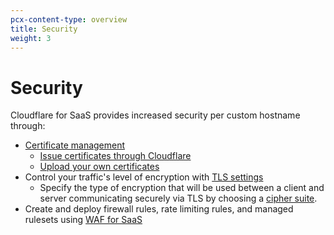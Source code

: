 ```yaml
---
pcx-content-type: overview
title: Security
weight: 3
---
```

 
# Security
 
Cloudflare for SaaS provides increased security per custom hostname through:
 
* [Certificate management](/cloudflare-for-saas/security/certificate-management/)
    * [Issue certificates through Cloudflare](/cloudflare-for-saas/security/certificate-management/issue-and-validate/)
    * [Upload your own certificates](/cloudflare-for-saas/security/certificate-management/custom-certificates/)
* Control your traffic's level of encryption with [TLS settings](/cloudflare-for-saas/security/certificate-management/enforce-mtls/)
    * Specify the type of encryption that will be used between a client and server  communicating securely via TLS by choosing a [cipher suite](/cloudflare-for-saas/security/certificate-management/enforce-mtls/#cipher-suites).
* Create and deploy firewall rules, rate limiting rules, and managed rulesets using [WAF for SaaS](/cloudflare-for-saas/security/waf-for-saas/)
